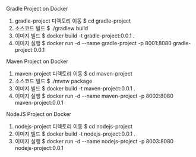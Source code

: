 Gradle Project on Docker
1. gradle-project 디렉토리 이동
$ cd gradle-project
2. 소스코드 빌드
$ ./gradlew build
3. 이미지 빌드
$ docker build -t gradle-project:0.0.1 .
4. 이미지 실행
$ docker run -d --name gradle-project -p 8001:8080 gradle-project:0.0.1

Maven Project on Docker
1. maven-project 디렉토리 이동
$ cd maven-project
2. 소스코드 빌드
$ ./mvnw package
3. 이미지 빌드
$ docker build -t maven-project:0.0.1 .
4. 이미지 실행
$ docker run -d --name maven-project -p 8002:8080 maven-project:0.0.1

NodeJS Project on Docker
1. nodejs-project 디렉토리 이동
$ cd nodejs-project
2. 이미지 빌드
$ docker build -t nodejs-project:0.0.1 .
3. 이미지 실행
$ docker run -d --name nodejs-project -p 8003:8080 nodejs-project:0.0.1
##
